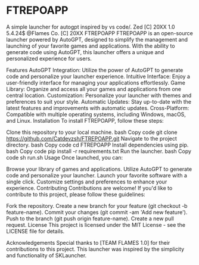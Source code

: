 # FTREPOAPP
A simple launcher for autogpt inspired by vs code/. Zed [C] 20XX 1.0 5.4.24$ @Flames Co. [C] 20XX
FTREPOAPP
FTREPOAPP is an open-source launcher powered by AutoGPT, designed to simplify the management and launching of your favorite games and applications. With the ability to generate code using AutoGPT, this launcher offers a unique and personalized experience for users.

Features
AutoGPT Integration: Utilize the power of AutoGPT to generate code and personalize your launcher experience.
Intuitive Interface: Enjoy a user-friendly interface for managing your applications effortlessly.
Game Library: Organize and access all your games and applications from one central location.
Customization: Personalize your launcher with themes and preferences to suit your style.
Automatic Updates: Stay up-to-date with the latest features and improvements with automatic updates.
Cross-Platform: Compatible with multiple operating systems, including Windows, macOS, and Linux.
Installation
To install FTREPOAPP, follow these steps:

Clone this repository to your local machine.
bash
Copy code
git clone https://github.com/Catdevzsh/FTREPOAPP.git
Navigate to the project directory.
bash
Copy code
cd FTREPOAPP
Install dependencies using pip.
bash
Copy code
pip install -r requirements.txt
Run the launcher.
bash
Copy code
sh run.sh 
Usage
Once launched, you can:

Browse your library of games and applications.
Utilize AutoGPT to generate code and personalize your launcher.
Launch your favorite software with a single click.
Customize settings and preferences to enhance your experience.
Contributing
Contributions are welcome! If you'd like to contribute to this project, please follow these guidelines:

Fork the repository.
Create a new branch for your feature (git checkout -b feature-name).
Commit your changes (git commit -am 'Add new feature').
Push to the branch (git push origin feature-name).
Create a new pull request.
License
This project is licensed under the MIT License - see the LICENSE file for details.

Acknowledgements
Special thanks to [TEAM FLAMES 1.0] for their contributions to this project.
This launcher was inspired by the simplicity and functionality of SKLauncher.
